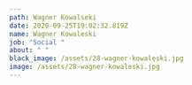 ```yaml
---
path: Wagner Kowalseki
date: 2020-09-25T19:02:32.819Z
name: Wagner Kowaleski
job: "Social "
about: " "
black_image: /assets/28-wagner-kowaleski.jpg
image: /assets/28-wagner-kowaleski.jpg
---
```

